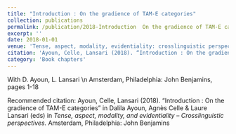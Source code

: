 ```yaml
---
title: "Introduction : On the gradience of TAM-E categories"
collection: publications
permalink: /publication/2018-Introduction  On the gradience of TAM-E categories
excerpt: ''
date: 2018-01-01
venue: 'Tense, aspect, modality, evidentiality: crosslinguistic perspectives'
citation: 'Ayoun, Celle, Lansari (2018). “Introduction : On the gradience of TAM-E categories” in Dalila Ayoun, Agnès Celle &amp; Laure Lansari (eds) in <i>Tense, aspect, modality, and evidentiality – Crosslinguistic perspectives.</i> Amsterdam, Philadelphia: John Benjamins'
category: 'Book chapters'
---
```

With D. Ayoun, L. Lansari \n Amsterdam, Philadelphia: John Benjamins, pages 1-18

Recommended citation: Ayoun, Celle, Lansari (2018). “Introduction : On the gradience of TAM-E categories” in Dalila Ayoun, Agnès Celle & Laure Lansari (eds) in <i>Tense, aspect, modality, and evidentiality – Crosslinguistic perspectives.</i> Amsterdam, Philadelphia: John Benjamins
